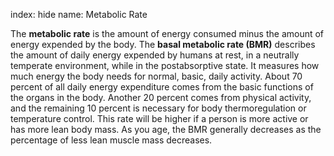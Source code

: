 index: hide
name: Metabolic Rate

The  **metabolic rate** is the amount of energy consumed minus the amount of energy expended by the body. The  **basal metabolic rate (BMR)** describes the amount of daily energy expended by humans at rest, in a neutrally temperate environment, while in the postabsorptive state. It measures how much energy the body needs for normal, basic, daily activity. About 70 percent of all daily energy expenditure comes from the basic functions of the organs in the body. Another 20 percent comes from physical activity, and the remaining 10 percent is necessary for body thermoregulation or temperature control. This rate will be higher if a person is more active or has more lean body mass. As you age, the BMR generally decreases as the percentage of less lean muscle mass decreases.
